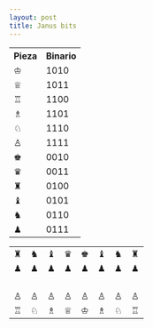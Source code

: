 ```yaml
---
layout: post
title: Janus bits
---
```


<table>
  <tr><th>Pieza</th><th>Binario</th></tr>
  <tr><td>&#9812;</td><td>1010</td></tr>
  <tr><td>&#9813;</td><td>1011</td></tr>
  <tr><td>&#9814;</td><td>1100</td></tr>
  <tr><td>&#9815;</td><td>1101</td></tr>
  <tr><td>&#9816;</td><td>1110</td></tr>
  <tr><td>&#9817;</td><td>1111</td></tr>
  <tr><td>&#9818;</td><td>0010</td></tr>
  <tr><td>&#9819;</td><td>0011</td></tr>
  <tr><td>&#9820;</td><td>0100</td></tr>
  <tr><td>&#9821;</td><td>0101</td></tr>
  <tr><td>&#9822;</td><td>0110</td></tr>
  <tr><td>&#9823;</td><td>0111</td></tr>
</table>

<table>
  <tr><td>&#9820;</td><td>&#9822;</td><td>&#9821;</td><td>&#9819;</td><td>&#9818;</td><td>&#9821;</td><td>&#9822;</td><td>&#9820;</td></tr>
  <tr><td>&#9823;</td><td>&#9823;</td><td>&#9823;</td><td>&#9823;</td><td>&#9823;</td><td>&#9823;</td><td>&#9823;</td><td>&#9823;</td></tr>
  <tr><td/><td/><td/><td/><td/><td/><td/><td/></tr><tr><td/><td/><td/><td/><td/><td/><td/><td/></tr>
  <tr><td/><td/><td/><td/><td/><td/><td/><td/></tr><tr><td/><td/><td/><td/><td/><td/><td/><td/></tr>
  <tr><td>&#9817;</td><td>&#9817;</td><td>&#9817;</td><td>&#9817;</td><td>&#9817;</td><td>&#9817;</td><td>&#9817;</td><td>&#9817;</td></tr>
  <tr><td>&#9814;</td><td>&#9816;</td><td>&#9815;</td><td>&#9813;</td><td>&#9812;</td><td>&#9815;</td><td>&#9816;</td><td>&#9814;</td></tr>
</table>
